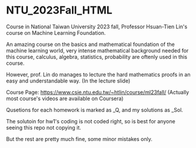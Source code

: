 # NTU_2023Fall_HTML

Course in National Taiwan University 2023 fall, Professor Hsuan-Tien Lin's course on Machine Learning Foundation.

An amazing course on the basics and mathematical foundation of the machine learning world, very intense mathematical background needed for this course, calculus, algebra, statistics, probability are oftenly used in this course.

However, prof. Lin do manages to lecture the hard mathematics proofs in an easy and understandable way. (In the lecture slide)

Course Page: https://www.csie.ntu.edu.tw/~htlin/course/ml23fall/ (Actually most course's videos are available on Coursera)

Qusetions for each homework is marked as _Q, and my solutions as _Sol.

The solutoin for hw1's coding is not coded right, so is best for anyone seeing this repo not copying it.

But the rest are pretty much fine, some minor mistakes only.